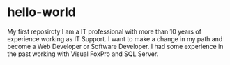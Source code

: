 # hello-world
My first reposiroty
I am a IT professional with more than 10 years of experience working as IT Support. I want to make a change in my path and become a Web Developer or Software Developer. I had some experience in the past working with Visual FoxPro and SQL Server. 

